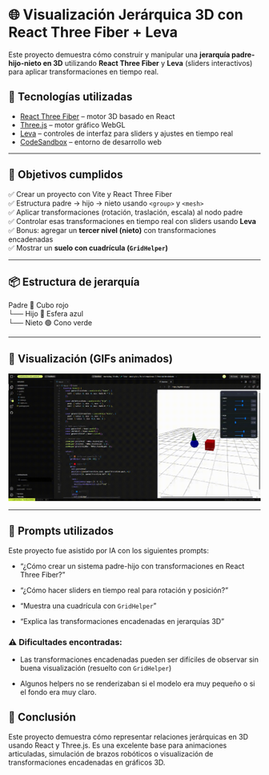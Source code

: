 
# 🌐 Visualización Jerárquica 3D con React Three Fiber + Leva

Este proyecto demuestra cómo construir y manipular una **jerarquía padre-hijo-nieto en 3D** utilizando **React Three Fiber** y **Leva** (sliders interactivos) para aplicar transformaciones en tiempo real.


## 🚀 Tecnologías utilizadas

- [React Three Fiber](https://docs.pmnd.rs/react-three-fiber/) – motor 3D basado en React
- [Three.js](https://threejs.org/) – motor gráfico WebGL
- [Leva](https://leva.pmnd.rs/) – controles de interfaz para sliders y ajustes en tiempo real
- [CodeSandbox](https://codesandbox.io/) – entorno de desarrollo web

---

## 🎯 Objetivos cumplidos

✅ Crear un proyecto con Vite y React Three Fiber  
✅ Estructura padre → hijo → nieto usando `<group>` y `<mesh>`  
✅ Aplicar transformaciones (rotación, traslación, escala) al nodo padre  
✅ Controlar esas transformaciones en tiempo real con sliders usando **Leva**  
✅ Bonus: agregar un **tercer nivel (nieto)** con transformaciones encadenadas  
✅ Mostrar un **suelo con cuadrícula (`GridHelper`)**

---

## 📦 Estructura de jerarquía

<group> Padre 🔴 Cubo rojo  
└── <group> Hijo 🔵 Esfera azul  
└── <group> Nieto 🟢 Cono verde


---

## 📸 Visualización (GIFs animados)
![](https://github.com/moviedoq/computacion-visual/blob/main/2025-05-05_taller_jerarquias_transformaciones/threejs/visualizacion.gif?raw=true)

---


## 🧠 Prompts utilizados

Este proyecto fue asistido por IA con los siguientes prompts:

-   “¿Cómo crear un sistema padre-hijo con transformaciones en React Three Fiber?”
    
-   “¿Cómo hacer sliders en tiempo real para rotación y posición?”
    
-   “Muestra una cuadrícula con `GridHelper`”
    
-   “Explica las transformaciones encadenadas en jerarquías 3D”

### ⚠️ Dificultades encontradas:
    
-   Las transformaciones encadenadas pueden ser difíciles de observar sin buena visualización (resuelto con `GridHelper`)
    
-   Algunos helpers no se renderizaban si el modelo era muy pequeño o si el fondo era muy claro.
## 📌 Conclusión

Este proyecto demuestra cómo representar relaciones jerárquicas en 3D usando React y Three.js. Es una excelente base para animaciones articuladas, simulación de brazos robóticos o visualización de transformaciones encadenadas en gráficos 3D.